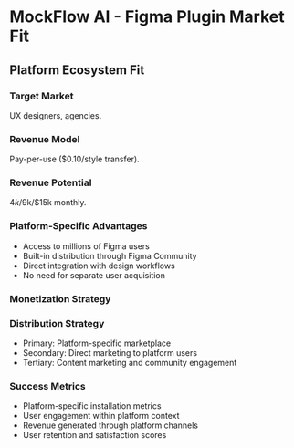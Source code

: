 # MockFlow AI - Figma Plugin Market Fit

## Platform Ecosystem Fit

### Target Market
UX designers, agencies.

### Revenue Model
Pay-per-use ($0.10/style transfer).

### Revenue Potential
$4k/$9k/$15k monthly.

### Platform-Specific Advantages
- Access to millions of Figma users
- Built-in distribution through Figma Community
- Direct integration with design workflows
- No need for separate user acquisition

### Monetization Strategy


### Distribution Strategy
- Primary: Platform-specific marketplace
- Secondary: Direct marketing to platform users
- Tertiary: Content marketing and community engagement

### Success Metrics
- Platform-specific installation metrics
- User engagement within platform context
- Revenue generated through platform channels
- User retention and satisfaction scores
